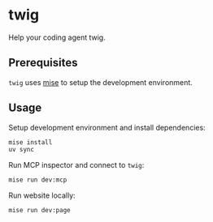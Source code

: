 # twig

Help your coding agent twig.

## Prerequisites

`twig` uses [mise](https://mise.jdx.dev) to setup the development environment.

## Usage

Setup development environment and install dependencies:

```bash
mise install
uv sync
```

Run MCP inspector and connect to `twig`:

```bash
mise run dev:mcp
```

Run website locally:

```bash
mise run dev:page
```
